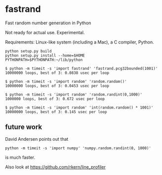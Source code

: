 # fastrand
Fast random number generation in Python

Not ready for actual use. Experimental.

Requirements: Linux-like system (including a Mac), a C compiler, Python.

```
python setup.py build
python setup.py install --home=$HOME
PYTHONPATH=$PYTHONPATH:~/lib/python
```


```
$ python -m timeit -s 'import fastrand' 'fastrand.pcg32bounded(1001)'
10000000 loops, best of 3: 0.0838 usec per loop

$ python -m timeit -s 'import random' 'random.random()'
10000000 loops, best of 3: 0.0453 usec per loop

$ python -m timeit -s 'import random' 'random.randint(0,1000)'
1000000 loops, best of 3: 0.672 usec per loop

$ python -m timeit -s 'import random' 'int(random.random() * 1001)'
10000000 loops, best of 3: 0.145 usec per loop
```

## future work

David Andersen points out that 

 
``python -m timeit -s 'import numpy' 'numpy.random.randint(0, 1000)'``

is much faster.

Also look at https://github.com/rkern/line_profiler
